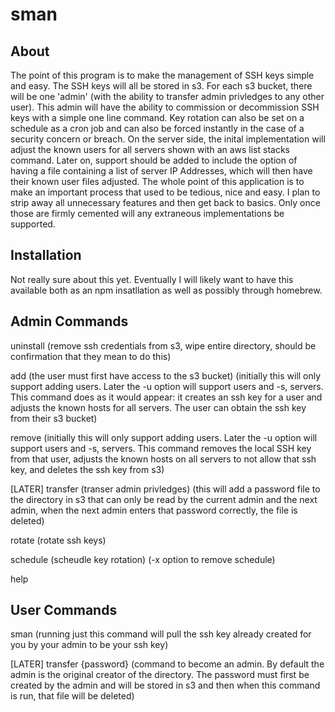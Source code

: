 # sman

## About

The point of this program is to make the management of SSH keys simple and easy. The SSH keys will all be stored in s3. For each s3 bucket, there will be one 'admin' (with the ability to transfer admin privledges to any other user). This admin will have the ability to commission or decommission SSH keys with a simple one line command. Key rotation can also be set on a schedule as a cron job and can also be forced instantly in the case of a security concern or breach. On the server side, the inital implementation will adjust the known users for all servers shown with an aws list stacks command. Later on, support should be added to include the option of having a file containing a list of server IP Addresses, which will then have their known user files adjusted. The whole point of this application is to make an important process that used to be tedious, nice and easy. I plan to strip away all unnecessary features and then get back to basics. Only once those are firmly cemented will any extraneous implementations be supported.

## Installation

Not really sure about this yet. Eventually I will likely want to have this available both as an npm insatllation as well as possibly through homebrew.

## Admin Commands

uninstall (remove ssh credentials from s3, wipe entire directory, should be confirmation that they mean to do this)

add (the user must first have access to the s3 bucket) (initially this will only support adding users. Later the -u option will support users and -s, servers. This command does as it would appear: it creates an ssh key for a user and adjusts the known hosts for all servers. The user can obtain the ssh key from their s3 bucket)

remove (initially this will only support adding users. Later the -u option will support users and -s, servers. This command removes the local SSH key from that user, adjusts the known hosts on all servers to not allow that ssh key, and deletes the ssh key from s3)

[LATER] transfer (transer admin privledges) (this will add a password file to the directory in s3 that can only be read by the current admin and the next admin, when the next admin enters that password correctly, the file is deleted)

rotate (rotate ssh keys)

schedule (scheudle key rotation) (-x option to remove schedule)

help

## User Commands

sman (running just this command will pull the ssh key already created for you by your admin to be your ssh key)

[LATER] transfer {password} (command to become an admin. By default the admin is the original creator of the directory. The password must first be created by the admin and will be stored in s3 and then when this command is run, that file will be deleted)
